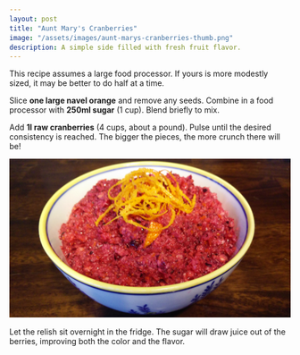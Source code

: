 ```yaml
---
layout: post
title: "Aunt Mary's Cranberries"
image: "/assets/images/aunt-marys-cranberries-thumb.png"
description: A simple side filled with fresh fruit flavor.
---
```


This recipe assumes a large food processor. If yours is more modestly sized, it may be better to do half at a time.

Slice **one large navel orange** and remove any seeds. Combine in a food processor with **250ml sugar** (1 cup). Blend briefly to mix.

Add **1l raw cranberries** (4 cups, about a pound). Pulse until the desired consistency is reached. The bigger the pieces, the more crunch there will be!

![Aunt Mary's Cranberry Relish](/assets/images/aunt-marys-cranberries-16x9.png)

Let the relish sit overnight in the fridge. The sugar will draw juice out of the berries, improving both the color and the flavor.
